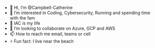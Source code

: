 - 👋 Hi, I’m @Campbell-Catherine
- 👀 I’m interested in Coding, Cybersecurity, Running and spending time with the fam
- 🌱 IAC is my life
- 💞️ I’m looking to collaborate on Azure, GCP and AWS
- 📫 How to reach me email, teams or cell
- ⚡ Fun fact: I live near the beach

<!---
Campbell-Catherine/Campbell-Catherine is a ✨ special ✨ repository because its `README.md` (this file) appears on your GitHub profile.
You can click the Preview link to take a look at your changes.
--->
